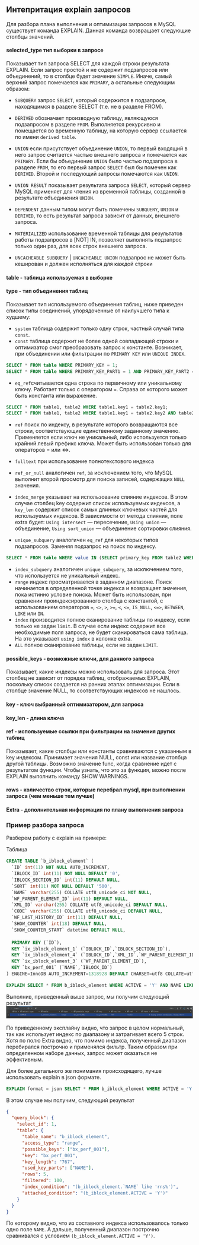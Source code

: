 ## Интепритация explain запросов

Для разбора плана выполнения и оптимизации запросов в MySQL существует команда EXPLAIN. Данная команда возвращает 
следующие столбцы значений.

#### selected_type тип выборки в запросе

Показывает тип запроса SELECT для каждой строки результата EXPLAIN. Если запрос простой и не содержит подзапросов или
объединений, то в столбце будет значение `SIMPLE`. Иначе, самый верхний запрос помечается как `PRIMARY`, а остальные 
следующим образом:

* `SUBQUERY` запрос `SELECT`, который содержится в подзапросе, находящимся в разделе SELECT (т.е. не в разделе FROM).

* `DERIVED` обозначает производную таблицу, являющуюся подзапросом в разделе `FROM`. Выполняется рекурсивно и 
помещается во временную таблицу, на которую сервер ссылается по имени `derived table`.

* `UNION` если присутствует объединение `UNION`, то первый входящий в него запрос считается частью внешнего запроса и
помечается как `PRIMARY`. Если бы объединение `UNION` было частью подзапроса в разделе `FROM`, то его первый запрос `SELECT`
был бы помечен как `DERIVED`. Второй и последующий запросы помечаются как `UNION`.

* `UNION RESULT` показывает результата запроса `SELECT`, который сервер MySQL применяет для чтения из временной таблицы,
созданной в результате объединения `UNION`.

* `DEPENDENT` данным типом могут быть помечены `SUBQUERY`, `UNION` и `DERIVED`, то есть результат запроса зависит от данных,
внешнего запроса.

* `MATERIALIZED` использование временной таблицы для результатов работы подзапросов в [NOT] IN, позволяет выполнять
подзапрос только один раз, для всех строк внешнего запроса.

* `UNCACHEABLE SUBQUERY` | `UNCACHEABLE UNION` подзапрос не может быть кеширован и должен исполняться для каждой строки


#### table - таблица используемая в выборке

#### type - тип объединения таблиц
Показывает тип используемого объединения таблиц, ниже приведен список типы соединений, упорядоченные от наилучшего типа 
к худшему:

* `system` таблица содержит только одну строк, частный случай типа `const`.
* `const` таблица содержит не более одной совпадающей строки и оптимизатор смог преобразовать запрос к константе.
Возникает, при объединении или фильтрации по `PRIMARY KEY` или `UNIQUE INDEX`.
```sql
SELECT * FROM table WHERE PRIMARY_KEY = 1;
SELECT * FROM table WHERE PRIMARY_KEY_PART1 = 1 AND PRIMARY_KEY_PART2 = 2;
```
* `eq_ref`считывается одна строка по первичному или уникальному ключу. Работает только с оператором `=`. Справа от 
которого может быть константа или выражение.
```sql
SELECT * FROM table1, table2 WHERE table1.key1 = table2.key1;
SELECT * FROM table1, table2 WHERE table1.key1 = table2.key2 AND table2.key2 = 1;
```
* `ref` поиск по индексу, в результате которого возвращаются все строки, соответствующие единственному заданному значению.
Применяется если ключ не уникальный, либо используется только крайний левый префикс ключа. Может быть использован только 
для операторов = или <=>.

* `fulltext` при использование полнотекстового индекса
* `ref_or_null` аналогичен `ref`, за исключением того, что MySQL выполнит второй просмотр для поиска записей, 
содержащих `NULL` значения.
* `index_merge` указывает на использование слияние индексов. В этом случае столбец key содержит список используемых
индексов, а `key_len` содержит список самых длинных ключевых частей для используемых индексов. В зависимости от метода
слияния, поле extra будет: `Using intersect` — пересечение, `Using union` — объединение, `Using sort_union` — объединение
сортировки слияния.

* `unique_subquery` аналогичен `eq_ref` для некоторых типов подзапросов. Заменяя подзапрос на поиск по индексу.
```sql
SELECT * FROM table WHERE value IN (SELECT primary_key FROM table2 WHERE some_expr)
```

* `index_subquery` аналогичен `unique_subquery`, за исключением того, что используется не уникальный индекс.
* `range` индекс просматривается в заданном диапазоне. Поиск начинается в определенной точке индекса и возвращает значения,
пока истинно условие поиска. Может быть использован, при сравнении проиндексированного столбца с константой, с использованием
операторов `=`, `<>`, `>`, `>=`, `<`, `<=`, `IS_NULL`, `<=>`, `BETWEEN`, `LIKE` или `IN`.
* `index` производится полное сканирование таблицы по индексу, если только не задан `limit`. В случае если индекс содержит
все необходимые поля запроса, не будет сканироваться сама таблица. На это указывает `using index` в колонке extra.
* `ALL` полное сканирование таблицы, если не задан `LIMIT`.

#### possible_keys - возможные ключи, для данного запроса
Показывает, какие индексы можно использовать для запроса. Этот столбец не зависит от порядка таблиц, отображаемых EXPLAIN,
поскольку список создается на ранних этапах оптимизации. Если в столбце значение NULL, то соответствующих индексов не нашлось.

#### key - ключ выбранный оптимизатором, для запроса

#### key_len - длина ключа
#### ref - используемые ссылки при фильтрации на значения других таблиц
Показывает, какие столбцы или константы сравниваются с указанным в key индексом. Принимает значения NULL, const или 
название столбца другой таблицы. Возможно значение func, когда сравнение идет с результатом функции. Чтобы узнать, 
что это за функция, можно после EXPLAIN выполнить команду SHOW WARNINGS.

#### rows - количество строк, которые перебрал mysql, при выполнении запроса (чем меньше тем лучше)
#### Extra - дополнительная информация по плану выполнения запроса

### Пример разбора запроса
Разберем работу с explain на примере:

Таблица
```sql
CREATE TABLE `b_iblock_element` (
  `ID` int(11) NOT NULL AUTO_INCREMENT,
  `IBLOCK_ID` int(11) NOT NULL DEFAULT '0',
  `IBLOCK_SECTION_ID` int(11) DEFAULT NULL,
  `SORT` int(11) NOT NULL DEFAULT '500',
  `NAME` varchar(255) COLLATE utf8_unicode_ci NOT NULL,
  `WF_PARENT_ELEMENT_ID` int(11) DEFAULT NULL,
  `XML_ID` varchar(255) COLLATE utf8_unicode_ci DEFAULT NULL,
  `CODE` varchar(255) COLLATE utf8_unicode_ci DEFAULT NULL,
  `WF_LAST_HISTORY_ID` int(11) DEFAULT NULL,
  `SHOW_COUNTER` int(18) DEFAULT NULL,
  `SHOW_COUNTER_START` datetime DEFAULT NULL,
  
  PRIMARY KEY (`ID`),
  KEY `ix_iblock_element_1` (`IBLOCK_ID`,`IBLOCK_SECTION_ID`),
  KEY `ix_iblock_element_4` (`IBLOCK_ID`,`XML_ID`,`WF_PARENT_ELEMENT_ID`),
  KEY `ix_iblock_element_3` (`WF_PARENT_ELEMENT_ID`),
  KEY `bx_perf_001` (`NAME`,`IBLOCK_ID`)
) ENGINE=InnoDB AUTO_INCREMENT=1318928 DEFAULT CHARSET=utf8 COLLATE=utf8_unicode_ci
```

```sql
EXPLAIN SELECT * FROM b_iblock_element WHERE ACTIVE = 'Y' AND NAME LIKE 'rns%';
```
Выполнив, приведенный выше запрос, мы получим следующий результат
![Пример простого EXPLAIN](../img/explain_1.png)

По приведенному эксплайну видно, что запрос в целом нормальный, так как использует индекс по диапазону и затрагивает всего 5 строк.
Хотя по полю Extra видно, что помимо индекса, полученный диапазон перебирался построчно и применялся фильтр. Таким образом 
при определенном наборе данных, запрос может оказаться не эффективным.

Для более детального же понимания происходящего, лучше использовать explain в json формате.

```sql
EXPLAIN format = json SELECT * FROM b_iblock_element WHERE ACTIVE = 'Y' AND NAME LIKE 'rns%';
```
В этом случае мы получим, следующий результат
```json
{
  "query_block": {
    "select_id": 1,
    "table": {
      "table_name": "b_iblock_element",
      "access_type": "range",
      "possible_keys": ["bx_perf_001"],
      "key": "bx_perf_001",
      "key_length": "767",
      "used_key_parts": ["NAME"],
      "rows": 5,
      "filtered": 100,
      "index_condition": "(b_iblock_element.`NAME` like 'rns%')",
      "attached_condition": "(b_iblock_element.ACTIVE = 'Y')"
    }
  }
}
```
По которому видно, что из составного индекса использовалось только одно поле `NAME`. А дальше, полученный диапазон
построчно сравнивался с условием `(b_iblock_element.ACTIVE = 'Y')`.